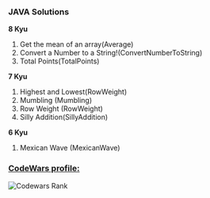 ### JAVA Solutions 

<b>8 Kyu</b>
<ol>
  <li>Get the mean of an array(Average)</li>
  <li>Convert a Number to a String!(ConvertNumberToString)</li>
  <li>Total Points(TotalPoints)</li>
</ol>
<b>7 Kyu</b>
<ol>
  <li>Highest and Lowest(RowWeight)</li>
  <li>Mumbling (Mumbling)</li>
  <li>Row Weight (RowWeight)</li>
  <li>Silly Addition(SillyAddition)</li>
</ol>
<b>6 Kyu</b>
<ol>
  <li>Mexican Wave (MexicanWave)</li>
</ol>

### [CodeWars profile:](https://www.codewars.com/users/OvidioMiranda)
![Codewars Rank](https://www.codewars.com/users/OvidioMiranda/badges/large)




